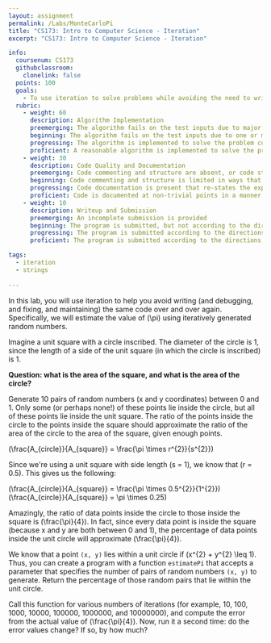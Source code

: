 ```yaml
---
layout: assignment
permalink: /Labs/MonteCarloPi
title: "CS173: Intro to Computer Science - Iteration"
excerpt: "CS173: Intro to Computer Science - Iteration"

info:
  coursenum: CS173
  githubclassroom:
    clonelink: false
  points: 100
  goals:
    - To use iteration to solve problems while avoiding the need to write duplicate code
  rubric:
    - weight: 60
      description: Algorithm Implementation
      preemerging: The algorithm fails on the test inputs due to major issues, or the program fails to compile and/or run
      beginning: The algorithm fails on the test inputs due to one or more minor issues
      progressing: The algorithm is implemented to solve the problem correctly according to given test inputs, but would fail if executed in a general case due to a minor issue or omission in the algorithm design or implementation
      proficient: A reasonable algorithm is implemented to solve the problem which correctly solves the problem according to the given test inputs, and would be reasonably expected to solve the problem in the general case
    - weight: 30
      description: Code Quality and Documentation
      preemerging: Code commenting and structure are absent, or code structure departs significantly from best practice, and/or the code departs significantly from the style guide
      beginning: Code commenting and structure is limited in ways that reduce the readability of the program, and/or there are minor departures from the style guide
      progressing: Code documentation is present that re-states the explicit code definitions, and/or code is written that mostly adheres to the style guide
      proficient: Code is documented at non-trivial points in a manner that enhances the readability of the program, and code is written according to the style guide
    - weight: 10
      description: Writeup and Submission
      preemerging: An incomplete submission is provided
      beginning: The program is submitted, but not according to the directions in one or more ways (for example, because it is lacking a readme writeup)
      progressing: The program is submitted according to the directions with a minor omission or correction needed
      proficient: The program is submitted according to the directions, including a readme writeup describing the solution

tags:
  - iteration
  - strings
  
---
```


In this lab, you will use iteration to help you avoid writing (and debugging, and fixing, and maintaining) the same code over and over again.  Specifically, we will estimate the value of <span>\(\pi\)</span> using iteratively generated random numbers.

Imagine a unit square with a circle inscribed.  The diameter of the circle is 1, since the length of a side of the unit square (in which the circle is inscribed) is 1.

**Question: what is the area of the square, and what is the area of the circle?**

Generate 10 pairs of random numbers (x and y coordinates) between 0 and 1.  Only some (or perhaps none!) of these points lie inside the circle, but all of these points lie inside the unit square.  The ratio of the points inside the circle to the points inside the square should approximate the ratio of the area of the circle to the area of the square, given enough points.

<span>\(\frac{A_{circle}}{A_{square}} = \frac{\pi \times r^{2}}{s^{2}}\)</span>

Since we're using a unit square with side length <span>\(s = 1\)</span>, we know that <span>\(r = 0.5\)</span>.  This gives us the following:

<span>\(\frac{A_{circle}}{A_{square}} = \frac{\pi \times 0.5^{2}}{1^{2}}\)</span><br>
<span>\(\frac{A_{circle}}{A_{square}} = \pi \times 0.25\)</span><br>

Amazingly, the ratio of data points inside the circle to those inside the square is <span>\(\frac{\pi}{4}\)</span>.  In fact, since every data point is inside the square (because x and y are both between 0 and 1), the percentage of data points inside the unit circle will approximate <span>\(\frac{\pi}{4}\)</span>.

We know that a point `(x, y)` lies within a unit circle if <span>\(x^{2} + y^{2} \leq 1\)</span>.  Thus, you can create a program with a function `estimatePi` that accepts a parameter that specifies the number of pairs of random numbers `(x, y)` to generate.  Return the percentage of those random pairs that lie within the unit circle.

Call this function for various numbers of iterations (for example, 10, 100, 1000, 10000, 100000, 1000000, and 10000000), and compute the error from the actual value of <span>\(\frac{\pi}{4}\)</span>.  Now, run it a second time: do the error values change?  If so, by how much?